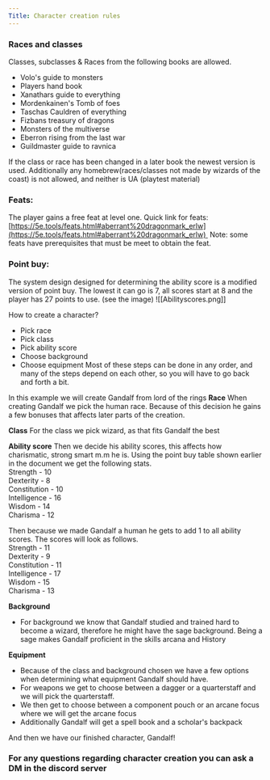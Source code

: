 ```yaml
---
Title: Character creation rules
---
```


### Races and classes
Classes, subclasses & Races from the following books are allowed. 
-   Volo's guide to monsters 
-   Players hand book
-   Xanathars guide to everything 
-   Mordenkainen's Tomb of foes
-   Taschas Cauldren of everything
-   Fizbans treasury of dragons
-   Monsters of the multiverse
-   Eberron rising from the last war
-   Guildmaster guide to ravnica

If the class or race has been changed in a later book the newest version is used. Additionally any homebrew(races/classes not made by wizards of the coast) is not allowed, and neither is UA (playtest material)

### Feats:  
The player gains a free feat at level one. Quick link for feats: [https://5e.tools/feats.html#aberrant%20dragonmark_erlw](https://5e.tools/feats.html#aberrant%20dragonmark_erlw) 
Note: some feats have prerequisites that must be meet to obtain the feat.

  

### Point buy:
The system design designed for determining the ability score is a modified version of point buy. The lowest it can go is 7, all scores start at 8 and the player has 27 points to use. (see the image)
![[Abilityscores.png]]

How to create a character?
-   Pick race
-   Pick class
-   Pick ability score
-   Choose background
-   Choose equipment
Most of these steps can be done in any order, and many of the steps depend on each other, so you will have to go back and forth a bit.
  

In this example we will create Gandalf from lord of the rings
**Race**
When creating Gandalf we pick the human race. Because of this decision he gains a few bonuses that affects later parts of the creation.

**Class**
For the class we pick wizard, as that fits Gandalf the best

**Ability score**
Then we decide his ability scores, this affects how charismatic, strong smart m.m he is. Using the point buy table shown earlier in the document we get the following stats.<br>Strength - 10<br>Dexterity - 8<br>Constitution - 10<br>Intelligence - 16<br>Wisdom - 14<br>Charisma - 12<br>

Then because we made Gandalf a human he gets to add 1 to all ability scores. The scores will look as follows.<br>Strength - 11<br>Dexterity - 9<br>Constitution - 11<br>Intelligence - 17<br>Wisdom - 15<br>Charisma - 13<br>

  

**Background**
- For background we know that Gandalf studied and trained hard to become a wizard, therefore he might have the sage background. Being a sage makes Gandalf proficient in the skills arcana and History

**Equipment**
- Because of the class and background chosen we have a few options when determining what equipment Gandalf should have.
- For weapons we get to choose between a dagger or a quarterstaff and we will pick the quarterstaff.
- We then get to choose between a component pouch or an arcane focus where we will get the arcane focus
- Additionally Gandalf will get a spell book and a scholar's backpack

And then we have our finished character, Gandalf!
  

### For any questions regarding character creation you can ask a DM in the discord server